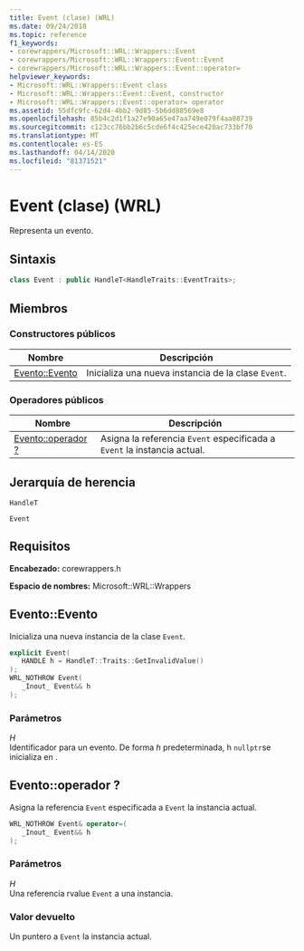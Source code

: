 ```yaml
---
title: Event (clase) (WRL)
ms.date: 09/24/2018
ms.topic: reference
f1_keywords:
- corewrappers/Microsoft::WRL::Wrappers::Event
- corewrappers/Microsoft::WRL::Wrappers::Event::Event
- corewrappers/Microsoft::WRL::Wrappers::Event::operator=
helpviewer_keywords:
- Microsoft::WRL::Wrappers::Event class
- Microsoft::WRL::Wrappers::Event::Event, constructor
- Microsoft::WRL::Wrappers::Event::operator= operator
ms.assetid: 55dfc9fc-62d4-4bb2-9d85-5b6dd88569e8
ms.openlocfilehash: 85b4c2d1f1a27e90a65e47aa749e079f4aa08739
ms.sourcegitcommit: c123cc76bb2b6c5cde6f4c425ece420ac733bf70
ms.translationtype: MT
ms.contentlocale: es-ES
ms.lasthandoff: 04/14/2020
ms.locfileid: "81371521"
---
```

# <a name="event-class-wrl"></a>Event (clase) (WRL)

Representa un evento.

## <a name="syntax"></a>Sintaxis

```cpp
class Event : public HandleT<HandleTraits::EventTraits>;
```

## <a name="members"></a>Miembros

### <a name="public-constructors"></a>Constructores públicos

Nombre                   | Descripción
---------------------- | ------------------------------------------------
[Evento::Evento](#event) | Inicializa una nueva instancia de la clase `Event`.

### <a name="public-operators"></a>Operadores públicos

Nombre                                 | Descripción
------------------------------------ | ------------------------------------------------------------------------
[Evento::operador ?](#operator-assign) | Asigna la referencia `Event` especificada a `Event` la instancia actual.

## <a name="inheritance-hierarchy"></a>Jerarquía de herencia

`HandleT`

`Event`

## <a name="requirements"></a>Requisitos

**Encabezado:** corewrappers.h

**Espacio de nombres:** Microsoft::WRL::Wrappers

## <a name="eventevent"></a><a name="event"></a>Evento::Evento

Inicializa una nueva instancia de la clase `Event`.

```cpp
explicit Event(
   HANDLE h = HandleT::Traits::GetInvalidValue()
);
WRL_NOTHROW Event(
   _Inout_ Event&& h
);
```

### <a name="parameters"></a>Parámetros

*H*<br/>
Identificador para un evento. De forma *h* predeterminada, h `nullptr`se inicializa en .

## <a name="eventoperator"></a><a name="operator-assign"></a>Evento::operador ?

Asigna la referencia `Event` especificada a `Event` la instancia actual.

```cpp
WRL_NOTHROW Event& operator=(
   _Inout_ Event&& h
);
```

### <a name="parameters"></a>Parámetros

*H*<br/>
Una referencia rvalue `Event` a una instancia.

### <a name="return-value"></a>Valor devuelto

Un puntero a `Event` la instancia actual.
